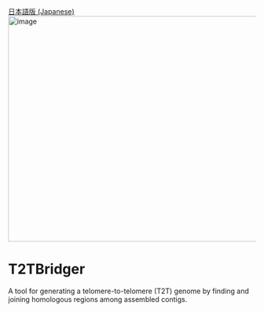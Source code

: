 [日本語版 (Japanese)](https://github.com/c2997108/T2TBridger/blob/main/README_jp.md)
<img width="910" height="459" alt="image" src="https://github.com/user-attachments/assets/5c83085b-73e8-4cce-81ef-60b47f9ac3cf" />

# T2TBridger
A tool for generating a telomere-to-telomere (T2T) genome by finding and joining homologous regions among assembled contigs.
